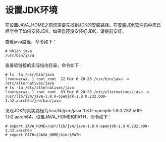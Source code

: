 # 设置JDK环境<a name="ZH-CN_TOPIC_0229243624"></a>

在设置JAVA\_HOME之前您需要先找到JDK的安装路径。在[安装JDK软件包](安装JDK软件包.md)中您已经学会了如何安装JDK，如果您还没安装好JDK，请提前安好。

查看java路径，命令如下：

```
# which java
/usr/bin/java
```

查看软链接的实际指向目录，命令如下：

```
# ls -la /usr/bin/java
lrwxrwxrwx. 1 root root  22 Mar 6 20:28 /usr/bin/java -> /etc/alternatives/java
# ls -la /etc/alternatives/java
lrwxrwxrwx. 1 root root  83 Mar 6 20:28 /etc/alternatives/java -> /usr/lib/jvm/java-1.8.0-openjdk-1.8.0.232.b09-1.h2.aarch64/jre/bin/java
```

发现JDK的真实路径为/usr/lib/jvm/java-1.8.0-openjdk-1.8.0.232.b09-1.h2.aarch64，设置JAVA\_HOME和PATH，命令如下：

```
# export JAVA_HOME=/usr/lib/jvm/java-1.8.0-openjdk-1.8.0.232.b09-1.h2.aarch64
# export PATH=$JAVA_HOME/bin:$PATH
```

